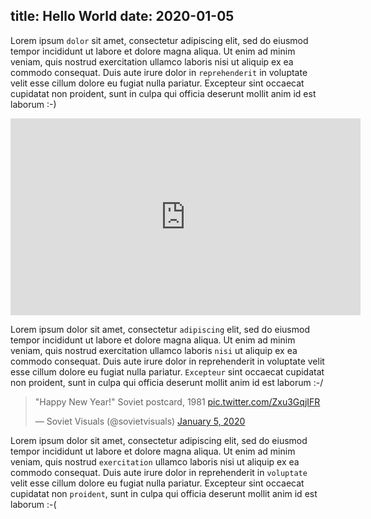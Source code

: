 title: Hello World
date: 2020-01-05
---

Lorem ipsum `dolor` sit amet, consectetur adipiscing elit, sed do eiusmod tempor incididunt ut labore et dolore magna aliqua. Ut enim ad minim veniam, quis nostrud exercitation ullamco laboris nisi ut aliquip ex ea commodo consequat. Duis aute irure dolor in `reprehenderit` in voluptate velit esse cillum dolore eu fugiat nulla pariatur. Excepteur sint occaecat cupidatat non proident, sunt in culpa qui officia deserunt mollit anim id est laborum :-)

<iframe width="560" height="315" src="https://www.youtube.com/embed/33CyjH5xD74" frameborder="0" allow="accelerometer; autoplay; encrypted-media; gyroscope; picture-in-picture" allowfullscreen></iframe>

Lorem ipsum dolor sit amet, consectetur `adipiscing` elit, sed do eiusmod tempor incididunt ut labore et dolore magna aliqua. Ut enim ad minim veniam, quis nostrud exercitation ullamco laboris `nisi` ut aliquip ex ea commodo consequat. Duis aute irure dolor in reprehenderit in voluptate velit esse cillum dolore eu fugiat nulla pariatur. `Excepteur` sint occaecat cupidatat non proident, sunt in culpa qui officia deserunt mollit anim id est laborum :-/

<blockquote class="twitter-tweet"><p lang="en" dir="ltr">&quot;Happy New Year!&quot; Soviet postcard, 1981 <a href="https://t.co/Zxu3GqjIFR">pic.twitter.com/Zxu3GqjIFR</a></p>&mdash; Soviet Visuals (@sovietvisuals) <a href="https://twitter.com/sovietvisuals/status/1213905034896986115?ref_src=twsrc%5Etfw">January 5, 2020</a></blockquote>

Lorem ipsum dolor sit amet, consectetur adipiscing elit, sed do eiusmod tempor incididunt ut labore et dolore magna aliqua. Ut enim ad minim veniam, quis nostrud `exercitation` ullamco laboris nisi ut aliquip ex ea commodo consequat. Duis aute irure dolor in reprehenderit in `voluptate` velit esse cillum dolore eu fugiat nulla pariatur. Excepteur sint occaecat cupidatat non `proident`, sunt in culpa qui officia deserunt mollit anim id est laborum :-(